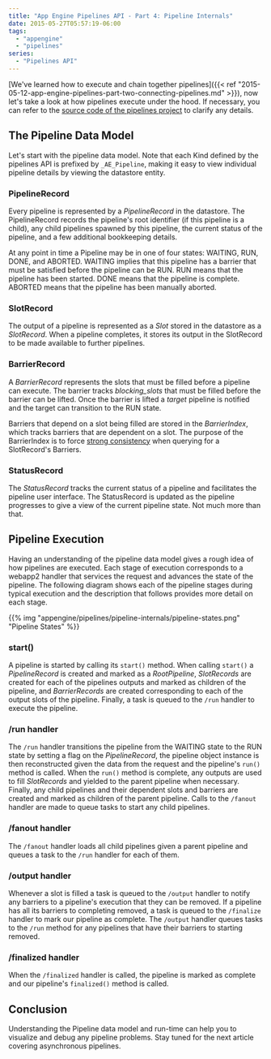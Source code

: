```yaml
---
title: "App Engine Pipelines API - Part 4: Pipeline Internals" 
date: 2015-05-27T05:57:19-06:00
tags: 
  - "appengine"
  - "pipelines"
series:
  - "Pipelines API"
---
```


[We've learned how to execute and chain together pipelines]({{< ref
"2015-05-12-app-engine-pipelines-part-two-connecting-pipelines.md" >}}),
now let's take a look at how pipelines execute under the hood. If necessary,
you can refer to the [source code of the pipelines
project](https://github.com/GoogleCloudPlatform/appengine-pipelines) to
clarify any details.

## The Pipeline Data Model

Let's start with the pipeline data model. Note that each Kind defined by the
pipelines API is prefixed by `_AE_Pipeline`, making it easy to view individual
pipeline details by viewing the datastore entity.

### PipelineRecord

Every pipeline is represented by a *PipelineRecord* in the datastore. The
PipelineRecord records the pipeline's root identifier (if this pipeline is a
child), any child pipelines spawned by this pipeline, the current status
of the pipeline, and a few additional bookkeeping details.

At any point in time a Pipeline may be in one of four states: WAITING, RUN,
DONE, and ABORTED.  WAITING implies that this pipeline has a barrier that
must be satisfied before the pipeline can be RUN. RUN means that the pipeline
has been started. DONE means that the pipeline is complete. ABORTED means
that the pipeline has been manually aborted.

### SlotRecord

The output of a pipeline is represented as a *Slot* stored in the datastore as a
*SlotRecord*. When a pipeline completes, it stores its output in the SlotRecord
to be made available to further pipelines.

### BarrierRecord

A *BarrierRecord* represents the slots that must be filled before a pipeline can
execute. The barrier tracks *blocking_slots* that must be filled before the
barrier can be lifted. Once the barrier is lifted a *target* pipeline is
notified and the target can transition to the RUN state.

Barriers that depend on a slot being filled are stored in the *BarrierIndex*,
which tracks barriers that are dependent on a slot. The purpose of the
BarrierIndex is to force [strong consistency](https://cloud.google.com/datastore/docs/articles/balancing-strong-and-eventual-consistency-with-google-cloud-datastore/) when querying for a SlotRecord's Barriers.

### StatusRecord

The *StatusRecord* tracks the current status of a pipeline and facilitates the
pipeline user interface. The StatusRecord is updated as the pipeline progresses
to give a view of the current pipeline state. Not much more than that.

## Pipeline Execution

Having an understanding of the pipeline data model gives a rough idea of how
pipelines are executed. Each stage of execution corresponds to a webapp2 handler
that services the request and advances the state of the pipeline. The following
diagram shows each of the pipeline stages during typical execution and the
description that follows provides more detail on each stage.

{{% img "appengine/pipelines/pipeline-internals/pipeline-states.png" "Pipeline States" %}}

### start()

A pipeline is started by calling its `start()` method. When calling `start()` a
*PipelineRecord* is created and marked as a *RootPipeline*, *SlotRecords* are
created for each of the pipelines outputs and marked as children of the
pipeline, and *BarrierRecords* are created corresponding to each of the output
slots of the pipeline. Finally, a task is queued to the `/run` handler to
execute the pipeline.

### /run handler

The `/run` handler transitions the pipeline from the WAITING state to the RUN
state by setting a flag on the *PipelineRecord*, the pipeline object instance is
then reconstructed given the data from the request and the pipeline's `run()`
method is called. When the `run()` method is complete, any outputs are used to
fill *SlotRecords* and yielded to the parent pipeline when necessary.  Finally,
any child pipelines and their dependent slots and barriers are created and
marked as children of the parent pipeline. Calls to the `/fanout`
handler are made to queue tasks to start any child pipelines.

### /fanout handler

The `/fanout` handler loads all child pipelines given a parent pipeline and queues
a task to the `/run` handler for each of them.

### /output handler

Whenever a slot is filled a task is queued to the `/output` handler to notify any
barriers to a pipeline's execution that they can be removed. If a pipeline has
all its barriers to completing removed, a task is queued to the `/finalize` handler
to mark our pipeline as complete. The `/output` handler queues tasks to the
`/run` method for any pipelines that have their barriers to starting removed.

### /finalized handler

When the `/finalized` handler is called, the pipeline is marked as complete and
our pipeline's `finalized()` method is called.

## Conclusion

Understanding the Pipeline data model and run-time can help you to visualize and
debug any pipeline problems. Stay tuned for the next article covering
asynchronous pipelines.
